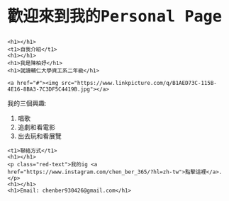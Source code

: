 <html>
	<body>
<link href="https://fonts.googleapis.com/css?family=Lobster" rel="stylesheet" type="text/css">
<style>
  h2 {
    font-family: Lobster, monospace;
	font-size: 35px;
  }

  p {
    font-size: 16px;
    font-family: monospace;
  }
  
  t1{
	font-family: Noto Sans CJK TC;
	font-size: 20px;
	}
  
  h1{
	font-family: Noto Sans CJK TC;
	font-size: 15px;
	}

  .smaller-image {
    width: 150px;
  }
</style>

<h2>歡迎來到我的Personal Page</h2>

	
	<h1></h1>
	<t1>自我介紹</t1>
	<h1></h1>
	<h1>我是陳柏妤</h1>
	<h1>就讀輔仁大學資工系二年級</h1>
	
	<a href="#"><img src="https://www.linkpicture.com/q/B1AED73C-115B-4E16-8BA3-7C3DF5C4419B.jpg"></a>
	
  <div>
    <p>我的三個興趣:</p>
    <ol>
      <li>唱歌</li>
      <li>追劇和看電影</li>
      <li>出去玩和看展覽</li>
    </ol>
  </div>

	<t1>聯絡方式</t1>
	<h1></h1>
	<p class="red-text">我的ig <a href="https://www.instagram.com/chen_ber_365/?hl=zh-tw">點擊這裡</a>.</p>
	<h1></h1>
	<h1>Email: chenber930426@gmail.com</h1>
</body>
